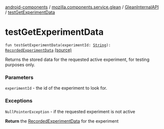 [android-components](../../index.md) / [mozilla.components.service.glean](../index.md) / [GleanInternalAPI](index.md) / [testGetExperimentData](./test-get-experiment-data.md)

# testGetExperimentData

`fun testGetExperimentData(experimentId: `[`String`](https://kotlinlang.org/api/latest/jvm/stdlib/kotlin/-string/index.html)`): `[`RecordedExperimentData`](../../mozilla.components.service.glean.storages/-recorded-experiment-data/index.md) [(source)](https://github.com/mozilla-mobile/android-components/blob/master/components/service/glean/src/main/java/mozilla/components/service/glean/Glean.kt#L189)

Returns the stored data for the requested active experiment, for testing purposes only.

### Parameters

`experimentId` - the id of the experiment to look for.

### Exceptions

`NullPointerException` - if the requested experiment is not active

**Return**
the [RecordedExperimentData](../../mozilla.components.service.glean.storages/-recorded-experiment-data/index.md) for the experiment

